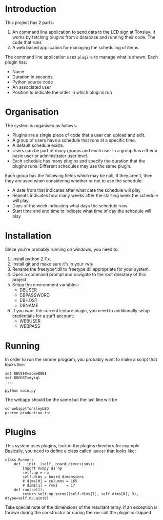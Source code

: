 # Introduction

This project has 2 parts:

1. An command line application to send data to the LED sign at Tonsley. It works by fetching plugins from a database
   and running their code. The code that runs
2. A web based application for managing the scheduling of items

The command line application uses `plugins` to manage what is shown. Each plugin has:

 * Name
 * Duration in seconds
 * Python source code
 * An associated user
 * Position to indicate the order in which plugins run

# Organisation

The system is organised as follows:

 * Plugins are a single piece of code that a user can upload and edit.
 * A group of users have a schedule that runs at a specific time.
 * A default schedule
 exists.
 * Users can be part of many groups and each user in a group has either a basic user or administrator user level.
 * Each schedule has many plugins and specify the duration that the plugins runs. Different schedules may use the same plugin.

Each group has the following fields which may be null, if they aren't, then they are used when considering whether or not to use the schedule:

 * A date from that indicates after what date the schedule will play
 * Repeats indicates how many weeks after the starting week the schedule will play
 * Days of the week indicating what days the schedule runs
 * Start time and end time to indicate what time of day the schedule will play

# Installation

Since you're probably running on windows, you need to:

 1. Install python 2.7.x.
 2. Install git and make sure it's in your `PATH`
 3. Rename the freetype*.dll to freetype.dll appropriate for your system.
 4. Open a command prompt and navigate to the root directory of this project.
 5. Setup the environment variables:
    * DBUSER
    * DBPASSWORD
    * DBHOST
    * DBNAME
 6. If you want the current lecture plugin, you need to additionally setup credentials for a staff account:
    * WEBUSER
    * WEBPASS

# Running

In order to run the sender program, you probably want to make a script that looks like:

```
set DBUSER=some0001
set DBHOST=mysql
....

python main.py
```
The webapp should be the same but the last line will be

```
cd webapp\TonsleyLED
pserve production.ini
```

# Plugins

This system uses plugins, look in the plugins directory for example. Basically, you need to define
a class called `Runner` that looks like:
```
class Runner:
    def __init__(self, board_dimensions):
        import numpy as np
        self.np = np
        self.dims = board_dimensions
        # dims[0] = columns = 165
        # dims[1] = rows    = 17
    def run(self):
        return self.np.zeros((self.dims[1], self.dims[0], 3), dtype=self.np.uint8)
```

Take special note of the dimensions of the resultant array. If an exception is thrown during
the constructor or during the `run` call the plugin is skipped.